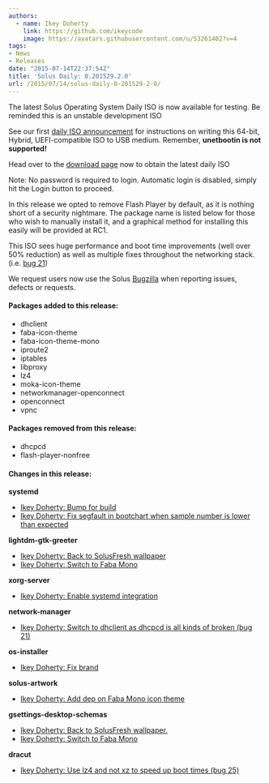 ```yaml
---
authors:
  - name: Ikey Doherty
    link: https://github.com/ikeycode
    image: https://avatars.githubusercontent.com/u/53261402?v=4
tags:
- News
- Releases
date: "2015-07-14T22:37:54Z"
title: 'Solus Daily: 0.201529.2.0'
url: /2015/07/14/solus-daily-0-201529-2-0/
---
```


The latest Solus Operating System Daily ISO is now available for testing. Be reminded this is an unstable development ISO

See our first [daily ISO announcement](https://solus-project.com/2015/06/29/first-unstable-daily-iso/) for instructions on writing this 64-bit, Hybrid, UEFI-compatible ISO to USB medium. Remember, **unetbootin is not supported!**

Head over to the [download page](https://solus-project.com/download) now to obtain the latest daily ISO

Note: No password is required to login. Automatic login is disabled, simply hit the Login button to proceed.

In this release we opted to remove Flash Player by default, as it is nothing short of a security nightmare. The package name is listed below for those who wish to manually install it, and a graphical method for installing this easily will be provided at RC1.

This ISO sees huge performance and boot time improvements (well over 50% reduction) as well as multiple fixes throughout the networking stack. (i.e. [bug 21](https://bugs.solus-project.com/show_bug.cgi?id=21))

We request users now use the Solus [Bugzilla](https://bugs.solus-project.com/enter_bug.cgi) when reporting issues, defects or requests.

#### Packages added to this release:

- dhclient
- faba-icon-theme
- faba-icon-theme-mono
- iproute2
- iptables
- libproxy
- lz4
- moka-icon-theme
- networkmanager-openconnect
- openconnect
- vpnc

#### Packages removed from this release:

- dhcpcd
- flash-player-nonfree

#### Changes in this release:

**systemd**

- [Ikey Doherty: Bump for build](https://git.solus-project.com/packages/systemd/commit/?id=09a5ea7)
- [Ikey Doherty: Fix segfault in bootchart when sample number is lower than expected](https://git.solus-project.com/packages/systemd/commit/?id=8a707b2)

**lightdm-gtk-greeter**

- [Ikey Doherty: Back to SolusFresh wallpaper](https://git.solus-project.com/packages/lightdm-gtk-greeter/commit/?id=65e7377)
- [Ikey Doherty: Switch to Faba Mono](https://git.solus-project.com/packages/lightdm-gtk-greeter/commit/?id=19dfb5a)

**xorg-server**

- [Ikey Doherty: Enable systemd integration](https://git.solus-project.com/packages/xorg-server/commit/?id=ffd4e6c)

**network-manager**

- [Ikey Doherty: Switch to dhclient as dhcpcd is all kinds of broken (bug 21)](https://git.solus-project.com/packages/network-manager/commit/?id=2be4fcb)

**os-installer**

- [Ikey Doherty: Fix brand](https://git.solus-project.com/packages/os-installer/commit/?id=01b22e1)

**solus-artwork**

- [Ikey Doherty: Add dep on Faba Mono icon theme](https://git.solus-project.com/packages/solus-artwork/commit/?id=e9746ee)

**gsettings-desktop-schemas**

- [Ikey Doherty: Back to SolusFresh wallpaper.](https://git.solus-project.com/packages/gsettings-desktop-schemas/commit/?id=4811241)
- [Ikey Doherty: Switch to Faba Mono](https://git.solus-project.com/packages/gsettings-desktop-schemas/commit/?id=00f10d7)

**dracut**

  - [Ikey Doherty: Use lz4 and not xz to speed up boot times (bug 25)](https://git.solus-project.com/packages/dracut/commit/?id=90c2f77)